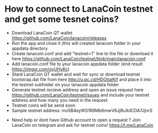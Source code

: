 # How to connect to LanaCoin testnet and get some tesnet coins?

- Download LanaCoin QT wallet https://github.com/LanaCoin/lanacoin/releases
- Run the app and close it (this will created lanacoin folder in your appdata directory
- Create lanacoin.conf and add "testnet=1" line to the file or download it here https://github.com/LanaCoin/testnet/blob/main/lanacoin.conf 
- Add lanacoin.conf file to your lanacoin appdata folder (end result https://imgur.com/oyUHyKc)
- Stard LanaCoin QT wallet and wait for sync or download testnet bootstrap.dat file from here http://u.pc.cd/HDOitalKif and place it into the testnet subfolder on your lanacoin appdata folder
- Generate testnet recieve address and open an issue request here https://github.com/LanaCoin/testnet/issues and include your testnet address and how many you need in the request 
- Testnet coins will be send soon
- Sample testnet address: mo5B4eyWS1R8Mb6mwV6JjRuXdCDA7JjnrS

* Need help or dont have Github account to open a request ? Join LanaCoin on telegram and ask for testnet coins! https://t.me/LanaCoin
